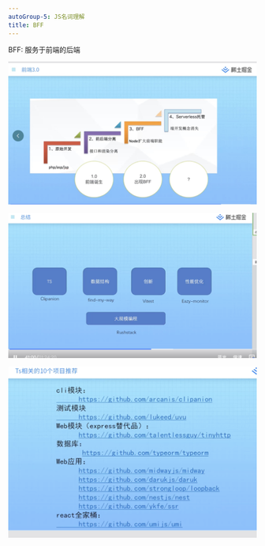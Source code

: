 ```yaml
---
autoGroup-5: JS名词理解
title: BFF
---
```

BFF: 服务于前端的后端


![BFF](./images/1.jpg)

![find-my-way](./images/2.jpg)

![资料](./images/3.jpg)